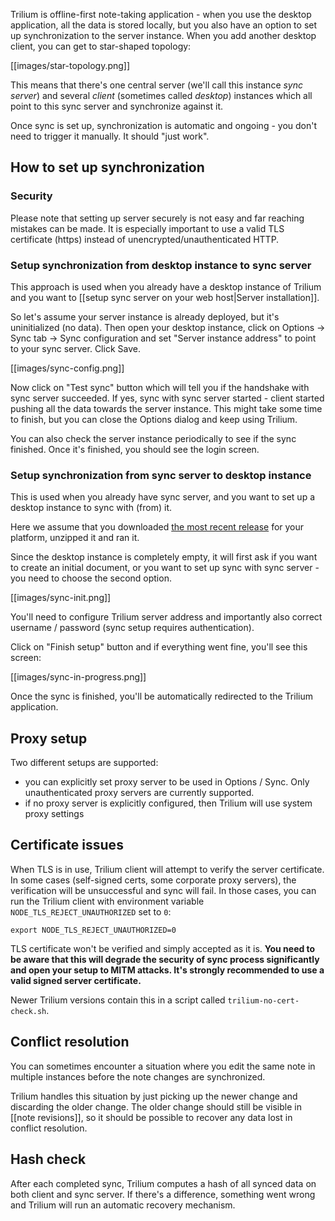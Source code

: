 Trilium is offline-first note-taking application - when you use the desktop application, all the data is stored locally, but you also have an option to set up synchronization to the server instance. When you add another desktop client, you can get to star-shaped topology:

[[images/star-topology.png]]

This means that there's one central server (we'll call this instance _sync server_) and several _client_ (sometimes called _desktop_) instances which all point to this sync server and synchronize against it.

Once sync is set up, synchronization is automatic and ongoing - you don't need to trigger it manually. It should "just work".

## How to set up synchronization

### Security

Please note that setting up server securely is not easy and far reaching mistakes can be made. It is especially important to use a valid TLS certificate (https) instead of unencrypted/unauthenticated HTTP.

### Setup synchronization from desktop instance to sync server

This approach is used when you already have a desktop instance of Trilium and you want to [[setup sync server on your web host|Server installation]]. 

So let's assume your server instance is already deployed, but it's uninitialized (no data). Then open your desktop instance, click on Options -> Sync tab -> Sync configuration and set "Server instance address" to point to your sync server. Click Save.

[[images/sync-config.png]]

Now click on "Test sync" button which will tell you if the handshake with sync server succeeded. If yes, sync with sync server started - client started pushing all the data towards the server instance. This might take some time to finish, but you can close the Options dialog and keep using Trilium.

You can also check the server instance periodically to see if the sync finished. Once it's finished, you should see the login screen.

### Setup synchronization from sync server to desktop instance

This is used when you already have sync server, and you want to set up a desktop instance to sync with (from) it.

Here we assume that you downloaded [the most recent release](https://github.com/zadam/trilium/releases/latest) for your platform, unzipped it and ran it.

Since the desktop instance is completely empty, it will first ask if you want to create an initial document, or you want to set up sync with sync server - you need to choose the second option.

[[images/sync-init.png]]

You'll need to configure Trilium server address and importantly also correct username / password (sync setup requires authentication).

Click on "Finish setup" button and if everything went fine, you'll see this screen:

[[images/sync-in-progress.png]]

Once the sync is finished, you'll be automatically redirected to the Trilium application.

## Proxy setup

Two different setups are supported:

* you can explicitly set proxy server to be used in Options / Sync. Only unauthenticated proxy servers are currently supported.
* if no proxy server is explicitly configured, then Trilium will use system proxy settings 

## Certificate issues

When TLS is in use, Trilium client will attempt to verify the server certificate. In some cases (self-signed certs, some corporate proxy servers), the verification will be unsuccessful and sync will fail. In those cases, you can run the Trilium client with environment variable `NODE_TLS_REJECT_UNAUTHORIZED` set to `0`:

```shell
export NODE_TLS_REJECT_UNAUTHORIZED=0
```

TLS certificate won't be verified and simply accepted as it is. **You need to be aware that this will degrade the security of sync process significantly and open your setup to MITM attacks. It's strongly recommended to use a valid signed server certificate.**

Newer Trilium versions contain this in a script called `trilium-no-cert-check.sh`.

## Conflict resolution

You can sometimes encounter a situation where you edit the same note in multiple instances before the note changes are synchronized.

Trilium handles this situation by just picking up the newer change and discarding the older change. The older change should still be visible in [[note revisions]], so it should be possible to recover any data lost in conflict resolution.

## Hash check

After each completed sync, Trilium computes a hash of all synced data on both client and sync server. If there's a difference, something went wrong and Trilium will run an automatic recovery mechanism.